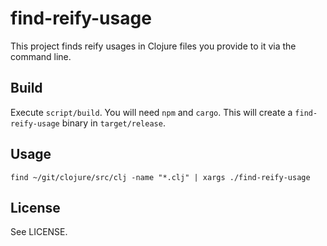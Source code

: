 # find-reify-usage

This project finds reify usages in Clojure files you provide to it via the command line.

## Build

Execute `script/build`. You will need `npm` and `cargo`.
This will create a `find-reify-usage` binary in `target/release`.

## Usage

```
find ~/git/clojure/src/clj -name "*.clj" | xargs ./find-reify-usage
```

## License

See LICENSE.
